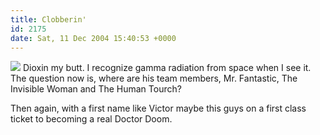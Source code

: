 ```yaml
---
title: Clobberin'
id: 2175
date: Sat, 11 Dec 2004 15:40:53 +0000
---
```


![](https://www.airbagindustries.com/images/victor.jpg) Dioxin my butt. I recognize gamma radiation from space when I see it. The question now is, where are his team members, Mr. Fantastic, The Invisible Woman and The Human Tourch?  

Then again, with a first name like Victor maybe this guys on a first class ticket to becoming a real Doctor Doom.





